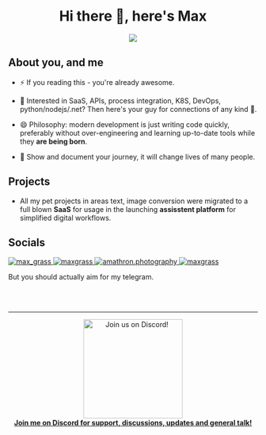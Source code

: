 <!--suppress ALL -->
<h1 align="center">Hi there 👋, here's Max</h1>
<p align="center">
    <a href="https://twitter.com/intent/follow?screen_name=max_grass">
        <img src="https://img.shields.io/badge/follow-%40max_grass?logo=twitter&style=for-the-badge"/>
    </a>
</p>

## About you, and me

- ⚡ If you reading this - you're already awesome.  

- 🌱 Interested in SaaS, APIs, process integration, K8S, DevOps, python/nodejs/.net? Then here's your guy for connections of any kind 💙.  

- 😄 Philosophy: modern development is just writing code quickly, preferably without over-engineering and learning up-to-date tools while they __are being born__.  

- 🔭 Show and document your journey, it will change lives of many people.  

## Projects

- All my pet projects in areas text, image conversion were migrated to a full blown **SaaS** for usage in the launching **assisstent platform** for simplified digital workflows.


## Socials

<a href="https://maxgrass.eu/pages/profile/twitter" target="blank">
    <img src="https://img.shields.io/badge/Twitter-1DA1F2?style=for-the-badge&logo=twitter&logoColor=white" alt="max_grass" />
</a>
<a href="https://maxgrass.eu/pages/profile/linkedin" target="blank">
    <img src="https://img.shields.io/badge/LinkedIn-0077B5?style=for-the-badge&logo=linkedin&logoColor=white" alt="maxgrass" />
</a>
<!-- <a href="maxgrass.eu/pages/profile/blog" target="blank">
    <img src="https://img.shields.io/badge/Medium-12100E?style=for-the-badge&logo=medium&logoColor=white" alt="maxgrass" />
</a> -->
<a href="https://maxgrass.eu/pages/profile/instagram" target="blank">
    <img src="https://img.shields.io/badge/Instagram-E4405F?style=for-the-badge&logo=instagram&logoColor=white" alt="amathron.photography" />
</a>
<a href="https://maxgrass.eu/pages/profile/stackoverflow" target="blank">
    <img src="https://img.shields.io/badge/Stack_Overflow-FE7A16?style=for-the-badge&logo=stack-overflow&logoColor=white" alt="maxgrass" />
</a>

But you should actually aim for my telegram.

<br><br>

---

<p align="center">
<a href="https://discord.com/channels/1123375941977112626/1123376047090581565">
<img width="200" src="https://user-images.githubusercontent.com/31022056/158916278-4504b838-7ecb-4ab9-a900-7dc002aade78.png" alt="Join us on Discord!" />
<br/>
<b>Join me on Discord for support, discussions, updates and general talk!</b>
</a>
</p>


<!--
**maxwowpow/maxwowpow** is a ✨ _special_ ✨ repository because its `README.md` (this file) appears on your GitHub profile.

Here are some ideas to get you started:

- 🔭 I’m currently working on ...
- 🌱 I’m currently learning ...
- 👯 I’m looking to collaborate on ...
- 🤔 I’m looking for help with ...
- 💬 Ask me about ...
- 📫 How to reach me: ...
- 😄 Pronouns: ...
- ⚡ Fun fact: ...
-->
